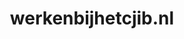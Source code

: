 ---
layout: post
title:  "werkenbijhetcjib.nl"
internal_url:  "/data/werkenbijhetcjib.nl.html"
categories: dutchgov
---